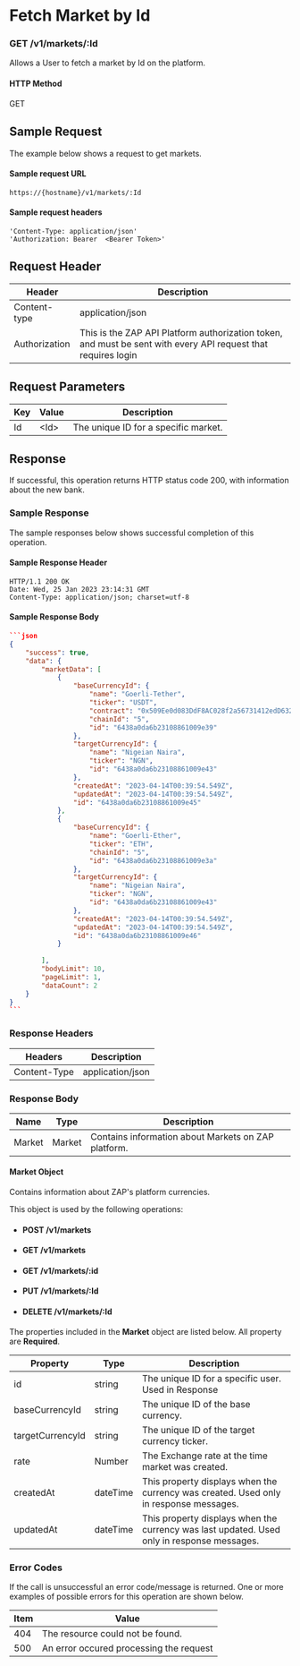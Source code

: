 # Fetch Market by Id

### GET /v1/markets/:Id <a href="#top" id="top"></a>

Allows a User to fetch a market by Id on the platform.

#### HTTP Method <a href="#top" id="top"></a>

GET

## Sample Request <a href="#samplerequest" id="samplerequest"></a>

The example below shows a request to get markets.

#### **Sample request** URL <a href="#top" id="top"></a>

```
https://{hostname}/v1/markets/:Id
```

#### &#x20;**Sample request headers** <a href="#top" id="top"></a>

```
'Content-Type: application/json'
'Authorization: Bearer  <Bearer Token>'
```

## Request Header <a href="#samplerequest" id="samplerequest"></a>

| Header        | Description                                                                                                   |
| ------------- | ------------------------------------------------------------------------------------------------------------- |
| Content-type  | application/json                                                                                              |
| Authorization | This is the ZAP API Platform authorization token, and must be sent with every API request that requires login |

## Request Parameters <a href="#samplerequest" id="samplerequest"></a>

| Key | Value  | Description                           |
| --- | ------ | ------------------------------------- |
| Id  | \<Id>  | The unique ID for a specific market.  |

####

## Response <a href="#samplerequest" id="samplerequest"></a>

If successful, this operation returns HTTP status code 200, with information about the new bank.

### Sample Response <a href="#samplerequest" id="samplerequest"></a>

The sample responses below shows successful completion of this operation.

#### **Sample** Response Header <a href="#top" id="top"></a>

```
HTTP/1.1 200 OK
Date: Wed, 25 Jan 2023 23:14:31 GMT
Content-Type: application/json; charset=utf-8
```

#### **Sample** Response Body <a href="#top" id="top"></a>

````json
```json
{
    "success": true,
    "data": {
        "marketData": [
            {
                "baseCurrencyId": {
                    "name": "Goerli-Tether",
                    "ticker": "USDT",
                    "contract": "0x509Ee0d083DdF8AC028f2a56731412edD63223B9",
                    "chainId": "5",
                    "id": "6438a0da6b23108861009e39"
                },
                "targetCurrencyId": {
                    "name": "Nigeian Naira",
                    "ticker": "NGN",
                    "id": "6438a0da6b23108861009e43"
                },
                "createdAt": "2023-04-14T00:39:54.549Z",
                "updatedAt": "2023-04-14T00:39:54.549Z",
                "id": "6438a0da6b23108861009e45"
            },
            {
                "baseCurrencyId": {
                    "name": "Goerli-Ether",
                    "ticker": "ETH",
                    "chainId": "5",
                    "id": "6438a0da6b23108861009e3a"
                },
                "targetCurrencyId": {
                    "name": "Nigeian Naira",
                    "ticker": "NGN",
                    "id": "6438a0da6b23108861009e43"
                },
                "createdAt": "2023-04-14T00:39:54.549Z",
                "updatedAt": "2023-04-14T00:39:54.549Z",
                "id": "6438a0da6b23108861009e46"
            }
            
        ],
        "bodyLimit": 10,
        "pageLimit": 1,
        "dataCount": 2
    }
}
```
````

### Response Headers <a href="#samplerequest" id="samplerequest"></a>

| Headers      | Description      |
| ------------ | ---------------- |
| Content-Type | application/json |

### Response Body <a href="#samplerequest" id="samplerequest"></a>

| Name   | Type   | Description                                           |
| ------ | ------ | ----------------------------------------------------- |
| Market | Market | Contains information about  Markets on ZAP  platform. |

#### Market Object

Contains information about ZAP's platform currencies.

This object is used by the following operations:

* #### POST /v1/markets
* #### GET /v1/markets
* #### GET /v1/markets/:id
* #### PUT /v1/markets/:Id
* #### DELETE /v1/markets/:Id

The properties included in the **Market** object are listed below. All property are **Required**.

| Property         | Type     | Description                                                                                |
| ---------------- | -------- | ------------------------------------------------------------------------------------------ |
| id               | string   | The unique ID for a specific user. Used in Response                                        |
| baseCurrencyId   | string   | The unique ID of the base currency.                                                        |
| targetCurrencyId | string   | The unique ID of the target currency ticker.                                               |
| rate             | Number   | The Exchange rate at the time market was created.                                          |
| createdAt        | dateTime | This property displays when the currency was created. Used only in response messages.      |
| updatedAt        | dateTime | This property displays when the currency was last updated. Used only in response messages. |

### Error Codes <a href="#samplerequest" id="samplerequest"></a>

If the call is unsuccessful an error code/message is returned. One or more examples of possible errors for this operation are shown below.

| Item | Value                                   |
| ---- | --------------------------------------- |
| 404  | The resource could not be found.        |
| 500  | An error occured processing the request |


